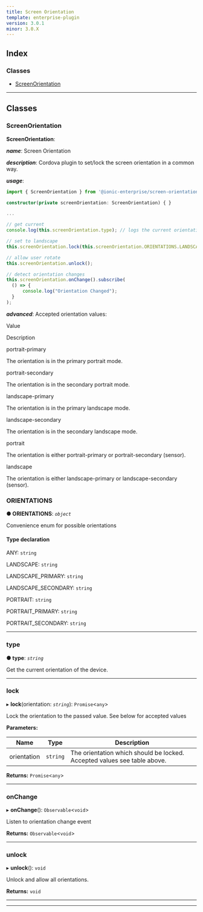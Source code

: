 ```yaml
---
title: Screen Orientation
template: enterprise-plugin
version: 3.0.1
minor: 3.0.X
---
```




## Index

### Classes

* [ScreenOrientation](#screenorientation)

---

## Classes

<a id="screenorientation"></a>

###  ScreenOrientation

**ScreenOrientation**: 

*__name__*: Screen Orientation

*__description__*: Cordova plugin to set/lock the screen orientation in a common way.

*__usage__*:
 ```typescript
import { ScreenOrientation } from '@ionic-enterprise/screen-orientation/ngx';

constructor(private screenOrientation: ScreenOrientation) { }

...

// get current
console.log(this.screenOrientation.type); // logs the current orientation, example: 'landscape'

// set to landscape
this.screenOrientation.lock(this.screenOrientation.ORIENTATIONS.LANDSCAPE);

// allow user rotate
this.screenOrientation.unlock();

// detect orientation changes
this.screenOrientation.onChange().subscribe(
   () => {
       console.log("Orientation Changed");
   }
);

```

*__advanced__*: Accepted orientation values:

Value

Description

portrait-primary

The orientation is in the primary portrait mode.

portrait-secondary

The orientation is in the secondary portrait mode.

landscape-primary

The orientation is in the primary landscape mode.

landscape-secondary

The orientation is in the secondary landscape mode.

portrait

The orientation is either portrait-primary or portrait-secondary (sensor).

landscape

The orientation is either landscape-primary or landscape-secondary (sensor).

<a id="screenorientation.orientations"></a>

###  ORIENTATIONS

**● ORIENTATIONS**: *`object`*

Convenience enum for possible orientations

#### Type declaration

 ANY: `string`

 LANDSCAPE: `string`

 LANDSCAPE_PRIMARY: `string`

 LANDSCAPE_SECONDARY: `string`

 PORTRAIT: `string`

 PORTRAIT_PRIMARY: `string`

 PORTRAIT_SECONDARY: `string`

___
<a id="screenorientation.type"></a>

###  type

**● type**: *`string`*

Get the current orientation of the device.

___
<a id="screenorientation.lock"></a>

###  lock

▸ **lock**(orientation: *`string`*): `Promise`<`any`>

Lock the orientation to the passed value. See below for accepted values

**Parameters:**

| Name | Type | Description |
| ------ | ------ | ------ |
| orientation | `string` |  The orientation which should be locked. Accepted values see table above. |

**Returns:** `Promise`<`any`>

___
<a id="screenorientation.onchange"></a>

###  onChange

▸ **onChange**(): `Observable`<`void`>

Listen to orientation change event

**Returns:** `Observable`<`void`>

___
<a id="screenorientation.unlock"></a>

###  unlock

▸ **unlock**(): `void`

Unlock and allow all orientations.

**Returns:** `void`

___

___

